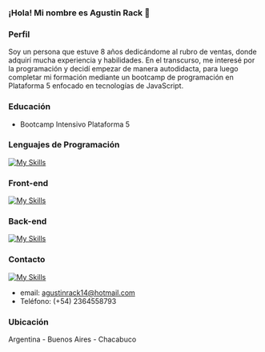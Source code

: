 ### ¡Hola! Mi nombre es Agustin Rack 👋

### Perfil

Soy un persona que estuve 8 años dedicándome al rubro de ventas, donde adquirí mucha experiencia y habilidades. En el transcurso, me interesé por la programación y decidí empezar de manera autodidacta, para luego completar mi formación mediante un bootcamp de programación en Plataforma 5 enfocado en tecnologías de JavaScript.

### Educación
- Bootcamp Intensivo Plataforma 5


### Lenguajes de Programación
[![My Skills](https://skills.thijs.gg/icons?i=javascript&theme=dark)](https://skills.thijs.gg)

### Front-end
[![My Skills](https://skills.thijs.gg/icons?i=react,redux,nextjs,bootstrap,html,css,vite,materialui&theme=dark)](https://skills.thijs.gg)

### Back-end
[![My Skills](https://skills.thijs.gg/icons?i=nodejs,expressjs,mongodb,postgresql&theme=dark)](https://skills.thijs.gg)

### Contacto
[![My Skills](https://skills.thijs.gg/icons?i=linkedin&theme=dark)](https://www.linkedin.com/in/agustinrack/)
- email: agustinrack14@hotmail.com
- Teléfono: (+54) 2364558793

### Ubicación
Argentina - Buenos Aires - Chacabuco


<!--
**AgustinRack/AgustinRack** is a ✨ _special_ ✨ repository because its `README.md` (this file) appears on your GitHub profile.

Here are some ideas to get you started:

- 🔭 I’m currently working on ...
- 🌱 I’m currently learning ...
- 👯 I’m looking to collaborate on ...
- 🤔 I’m looking for help with ...
- 💬 Ask me about ...
- 📫 How to reach me: ...
- 😄 Pronouns: ...
- ⚡ Fun fact: ...
-->
